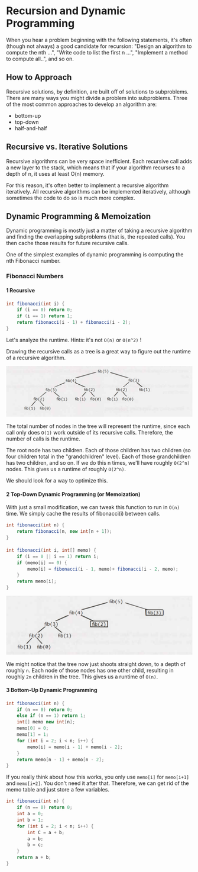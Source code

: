 # Recursion and Dynamic Programming

When you hear a problem beginning with the following statements, it's often (though not always) a good candidate for recursion: "Design an algorithm to compute the nth ...", "Write code to list the first n ...", "Implement a method to compute all..", and so on.



## How to Approach

Recursive solutions, by definition, are built off of solutions to subproblems. There are many ways you might divide a problem into subproblems. Three of the most common approaches to develop an algorithm are:

- bottom-up
- top-down
- half-and-half



## Recursive vs. Iterative Solutions

Recursive algorithms can be very space inefficient. Each recursive call adds a new layer to the stack, which means that if your algorithm recurses to a depth of n, it uses at least O(n) memory.

For this reason, it's often better to implement a recursive algorithm iteratively. All recursive algorithms can be implemented iteratively, although sometimes the code to do so is much more complex.



## Dynamic Programming & Memoization

Dynamic programming is mostly just a matter of taking a recursive algorithm and finding the overlapping subproblems (that is, the repeated calls). You then cache those results for future recursive calls.

One of the simplest examples of dynamic programming is computing the nth Fibonacci number.

### Fibonacci Numbers

#### 1 Recursive

```java
int fibonacci(int i) {
	if (i == 0) return 0;
	if (i == 1) return 1;
	return fibonacci(i - 1) + fibonacci(i - 2);
}
```

Let's analyze the runtime. Hints: it's not `O(n)` or `O(n^2)` !

Drawing the recursive calls as a tree is a great way to figure out the runtime of a recursive algorithm.

![1564304627054](../../docs/1564304627054.png)

The total number of nodes in the tree will represent the runtime, since each call only does `O(1)` work outside of its recursive calls. Therefore, the number of calls is the runtime.

The root node has two children. Each of those children has two children (so four children total in the "grandchildren" level). Each of those grandchildren has two children, and so on. If we do this n times, we'll have roughly `O(2^n)` nodes. This gives us a runtime of roughly `O(2^n)`.

We should look for a way to optimize this.



#### 2 Top-Down Dynamic Programming (or Memoization)

With just a small modification, we can tweak this function to run in `O(n)` time. We simply cache the results of fibonacci(i) between calls.

```java
int fibonacci(int n) {
	return fibonacci(n, new int[n + 1]);
}

int fibonacci(int i, int[] memo) {
	if (i == 0 || i == 1) return i;
	if (memo[i] == 0) {
		memo[i] = fibonacci(i - 1, memo)+ fibonacci(i - 2, memo);
	}
	return memo[i];
}
```

![1564304954044](../../docs/1564304954044.png)

We might notice that the tree now just shoots straight down, to a depth of roughly `n`. Each node of those nodes has one other child, resulting in roughly `2n` children in the tree. This gives us a runtime of `O(n)`.



#### 3 Bottom-Up Dynamic Programming

```java
int fibonacci(int n) {
	if (n == 0) return 0;
	else if (n == 1) return 1;
	int[] memo new int[n];
	memo[0] = 0;
	memo[1] = 1;
	for (int i = 2; i < n; i++) {
		memo[i] = memo[i - 1] + memo[i - 2];
	}
	return memo[n - 1] + memo[n - 2];
}
```

If you really think about how this works, you only use `memo[i]` for `memo[i+1]` and `memo[i+2]`. You don't need it after that. Therefore, we can get rid of the memo table and just store a few variables.

```java
int fibonacci(int n) {
	if (n == 0) return 0;
	int a = 0;
	int b = 1;
	for (int i = 2; i < n; i++) {
		int C = a + b;
		a = b;
		b = c;
	}
	return a + b;
}
```

